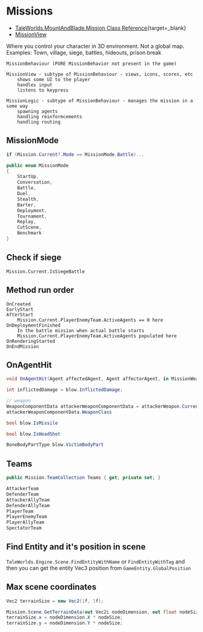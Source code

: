 # Missions

- [TaleWorlds.MountAndBlade.Mission Class Reference](https://apidoc.bannerlord.com/v/1.1.0/class_tale_worlds_1_1_mount_and_blade_1_1_mission.html){target=_blank}
- [MissionView](/modding/missionview/)

Where you control your character in 3D environment. Not a global map. Examples: Town, village, siege, battles, hideouts, prison break


    MissionBehaviour (PURE MissionBehavior not present in the game)

    MissionView - subtype of MissionBehaviour - views, icons, scores, etc
        shows some UI to the player
        handles input
        listens to keypress

    MissionLogic - subtype of MissionBehaviour - manages the mission in a some way
        spawning agents
        handling reinformcements
        handling routing



## MissionMode

```cs
if (Mission.Current?.Mode == MissionMode.Battle)...
```

```cs
public enum MissionMode
{
    StartUp,
    Conversation,
    Battle,
    Duel,
    Stealth,
    Barter,
    Deployment,
    Tournament,
    Replay,
    CutScene,
    Benchmark
}
```

## Check if siege

    Mission.Current.IsSiegeBattle


## Method run order

```
OnCreated
EarlyStart
AfterStart
    Mission.Current.PlayerEnemyTeam.ActiveAgents == 0 here
OnDeploymentFinished
    In the battle mission when actual battle starts
    Mission.Current.PlayerEnemyTeam.ActiveAgents populated here
OnRenderingStarted
OnEndMission
```

## OnAgentHit

``` cs
void OnAgentHit(Agent affectedAgent, Agent affectorAgent, in MissionWeapon attackerWeapon, in Blow blow, in AttackCollisionData attackCollisionData)

int inflictedDamage = blow.InflictedDamage;

// weapon
WeaponComponentData attackerWeaponComponentData = attackerWeapon.CurrentUsageItem;
attackerWeaponComponentData.WeaponClass

bool blow.IsMissile

bool blow.IsHeadShot

BoneBodyPartType blow.VictimBodyPart

```


## Teams

``` cs
public Mission.TeamCollection Teams { get; private set; }

AttackerTeam
DefenderTeam
AttackerAllyTeam
DefenderAllyTeam
PlayerTeam
PlayerEnemyTeam
PlayerAllyTeam
SpectatorTeam
```


## Find Entity and it's position in scene

`TaleWorlds.Engine.Scene.FindEntityWithName` or `FindEntityWithTag` and then you can get the entity Vec3 position from `GameEntity.GlobalPosition`


## Max scene coordinates

``` cs
Vec2 terrainSize = new Vec2(1f, 1f);

Mission.Scene.GetTerrainData(out Vec2i nodeDimension, out float nodeSize, out _, out _);
terrainSize.x = nodeDimension.X * nodeSize;
terrainSize.y = nodeDimension.Y * nodeSize;
```
